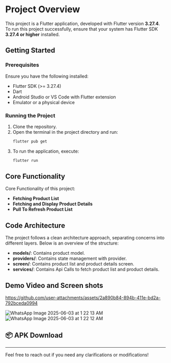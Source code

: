 # Project Overview

This project is a Flutter application, developed with Flutter version **3.27.4**. To run this project successfully, ensure that your system has Flutter SDK **3.27.4 or higher** installed.

## Getting Started

### Prerequisites
Ensure you have the following installed:
- Flutter SDK (>= 3.27.4)
- Dart
- Android Studio or VS Code with Flutter extension
- Emulator or a physical device

### Running the Project
1. Clone the repository.
2. Open the terminal in the project directory and run:
   ```sh
   flutter pub get
   ```
3. To run the application, execute:
   ```sh
   flutter run
   ```

## Core Functionality

Core Functionality of this project: 

- **Fetching Product List**
- **Fetching and Display Product Details**
- **Pull To Refresh Product List**

## Code Architecture

The project follows a clean architecture approach, separating concerns into different layers. Below is an overview of the structure:

- **models/**: Contains product model.
- **providers/**: Contains state management with provider.
- **screen/**: Contains product list and product details screen.
- **services/**: Contains Api Calls to fetch product list and product details.

## Demo Video and Screen shots



https://github.com/user-attachments/assets/2a890b84-894b-411e-bd2a-792bceda0994



![WhatsApp Image 2025-06-03 at 1 22 13 AM](https://github.com/user-attachments/assets/ed0381f3-414a-421a-9039-1538ed9d4c00) ![WhatsApp Image 2025-06-03 at 1 22 12 AM](https://github.com/user-attachments/assets/6e7a90f8-40d3-4a5d-b095-0192ba451c90)




## 📦 APK Download



---

Feel free to reach out if you need any clarifications or modifications!
